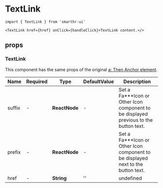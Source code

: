 # TextLink

```tsx
import { TextLink } from 'smarthr-ui'
```

```tsx
<TextLink href={href} onClick={handleClick}>TextLink content.</>
```

## props

### TextLink

This component has the same props of the original [a: Then Anchor element](https://developer.mozilla.org/en-US/docs/Web/HTML/Element/a).

| Name      | Required | Type                 | DefaultValue   | Description                                                                                                                |
| --------- | -------- | -------------------- | -------------- | -------------------------------------------------------------------------------------------------------------------------- |
| suffix    | -        | **ReactNode**        | -              | Set a Fa\*\*\*Icon or Other Icon component to be displayed previous to the button text.                                    |
| prefix    | -        | **ReactNode**        | -              | Set a Fa\*\*\*Icon or Other Icon component to be displayed next to the button text.                                        |
| href      | -        | **String**           | '' | undefined | Default value of href is '' to enable focus. if href & onClick are undefined, the default value of href will be undefined. |

